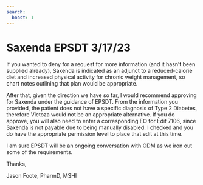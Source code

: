 ```yaml
---
search:
  boost: 1
---
```


# Saxenda EPSDT 3/17/23

If you wanted to deny for a request for more information (and it hasn’t been supplied already), Saxenda is indicated as an adjunct to a reduced-calorie diet and increased physical activity for chronic weight management, so chart notes outlining that plan would be appropriate.
 
After that, given the direction we have so far, I would recommend approving for Saxenda under the guidance of EPSDT. From the information you provided, the patient does not have a specific diagnosis of Type 2 Diabetes, therefore Victoza would not be an appropriate alternative.
If you do approve, you will also need to enter a corresponding EO for Edit 7106, since Saxenda is not payable due to being manually disabled. I checked and you do have the appropriate permission level to place that edit at this time.
 
I am sure EPSDT will be an ongoing conversation with ODM as we iron out some of the requirements.
 
Thanks,
 
Jason Foote, PharmD, MSHI
